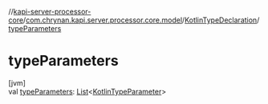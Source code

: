 //[kapi-server-processor-core](../../../index.md)/[com.chrynan.kapi.server.processor.core.model](../index.md)/[KotlinTypeDeclaration](index.md)/[typeParameters](type-parameters.md)

# typeParameters

[jvm]\
val [typeParameters](type-parameters.md): [List](https://kotlinlang.org/api/latest/jvm/stdlib/kotlin.collections/-list/index.html)&lt;[KotlinTypeParameter](../-kotlin-type-parameter/index.md)&gt;
